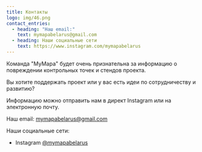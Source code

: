 ```yaml
---
title: Контакты
logo: img/46.png
contact_entries:
  - heading: "Наш email:"
    text: mymapabelarus@gmail.com
  - heading: Наши социальные сети
    text: https://www.instagram.com/mymapabelarus
---
```

<!--StartFragment-->

Команда "MyMapa" будет очень признательна за информацию о повреждении контрольных точек и стендов проекта.

Вы хотите поддержать проект или у вас есть идеи по сотрудничеству и развитию? 

Информацию можно отправить нам в директ Instagram или на электронную почту.

<!--EndFragment-->

Наш email: [mymapabelarus@gmail.com](mymapabelarus@gmail.com)

Наши социальные сети:

* Instagram [@mymapabelarus](https://www.instagram.com/mymapabelarus)